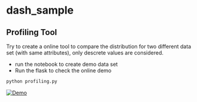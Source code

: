 # dash_sample

## Profiling Tool

Try to create a online tool to compare the distribution for two different data set (with same attributes), only descrete values are considered.

- run the notebook to create demo data set
- Run the flask to check the online demo

```bash
python profiling.py
```

[![Demo](https://img.youtube.com/vi/YHFgc3eAt80/0.jpg)](https://www.youtube.com/watch?v=YHFgc3eAt80)